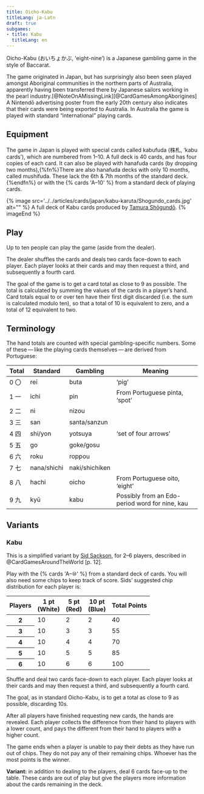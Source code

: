 ```yaml
---
title: Oicho-Kabu
titleLang: ja-Latn
draft: true
subgames:
- title: Kabu
  titleLang: en
---
```


<p class="lead"><span class="noun" lang="ja-Latn">Oicho-Kabu</span> (<span lang="ja">おいちょかぶ</span>,
‘eight-nine’) is a Japanese gambling game in the style of Baccarat.</p>

<!-- excerpt -->

The game originated in Japan, but has surprisingly also been seen played amongst
Aboriginal communities in the northern parts of Australia, apparently having
been transferred there by Japanese sailors working in the pearl
industry.[@NoteOnAMissingLink][@CardGamesAmongAborigines] A <span class="noun"
lang="ja-Latn">Nintendō</span> advertising poster from the early 20th century
also indicates that their cards were being exported to Australia. In Australia
the game is played with standard “international” playing cards.

## Equipment

The game in Japan is played with special cards called <span
lang="ja-Latn">kabufuda</span> (<span lang="ja">株札</span>, ‘<span
lang="ja-Latn">kabu</span> cards’), which are numbered from 1–10. A full deck is
40 cards, and has four copies of each card. It can also be played with <span
lang="ja-Latn">hanafuda</span> cards (by dropping two months),{%fn%}There are
also <span lang="ja-Latn">hanafuda</span> decks with only 10 months, called
<span lang="ja-Latn">mushifuda</span>. These lack the 6th &amp; 7th months of
the standard deck.{%endfn%} or with the {% cards 'A–10' %} from a standard deck
of playing cards.

{% image 
    src='../../articles/cards/japan/kabu-karuta/Shogundo_cards.jpg'
    alt="" %}
A full deck of <span class="noun" lang="ja-Latn">Kabu</span> cards produced by [<span class="noun" lang="ja-Latn">Tamura
Shōgundō</span>](/articles/cards/japan/hanafuda/traditional-manufacturers/#tamura-shogundo).
{% imageEnd %}

## Play

Up to ten people can play the game (aside from the dealer).

The dealer shuffles the cards and deals two cards face-down to each player. Each
player looks at their cards and may then request a third, and subsequently a
fourth card.

The goal of the game is to get a card total as close to 9 as possible. The total
is calculated by summing the values of the cards in a player’s hand. Card totals
equal to or over ten have their first digit discarded (i.e. the sum is calculated
modulo ten), so that a total of 10 is equivalent to zero, and a total of 12
equivalent to two.


## Terminology

The hand totals are counted with special gambling-specific numbers. Some of
these — like the playing cards themselves — are derived from Portuguese:

<table class="table">
<thead>
    <tr>
    <th>Total</th>
    <th>Standard</th>
    <th>Gambling</th>
    <th>Meaning</th>
    </tr>
</thead>
<tbody>
    <tr>
    <td>0 <span lang="ja">〇</span></td>
    <td><span lang="ja-Latn">rei</span></td>
    <td><span lang="ja-Latn">buta</span></td>
    <td>‘pig’</td>
    </tr>
    <tr>
    <td>1 <span lang="ja">一</span></td>
    <td><span lang="ja-Latn">ichi</span></td>
    <td><span lang="ja-Latn">pin</span></td>
    <td>From Portuguese <span lang="pt">pinta</span>, ‘spot’</td>
    </tr>
    <tr>
    <td>2 <span lang="ja">二</span></td>
    <td><span lang="ja-Latn">ni</span></td>
    <td><span lang="ja-Latn">nizou</span></td>
    <td />
    </tr>
    <tr>
    <td>3 <span lang="ja">三</span></td>
    <td><span lang="ja-Latn">san</span></td>
    <td><span lang="ja-Latn">santa/sanzun</span></td>
    <td />
    </tr>
    <tr>
    <td>4 <span lang="ja">四</span></td>
    <td><span lang="ja-Latn">shi/yon</span></td>
    <td><span lang="ja-Latn">yotsuya</span></td>
    <td>‘set of four arrows’</td>
    </tr>
    <tr>
    <td>5 <span lang="ja">五</span></td>
    <td><span lang="ja-Latn">go</span></td>
    <td><span lang="ja-Latn">goke/gosu</span></td>
    <td />
    </tr>
    <tr>
    <td>6 <span lang="ja">六</span></td>
    <td><span lang="ja-Latn">roku</span></td>
    <td><span lang="ja-Latn">roppou</span></td>
    <td />
    </tr>
    <tr>
    <td>7 <span lang="ja">七</span></td>
    <td><span lang="ja-Latn">nana/shichi</span></td>
    <td><span lang="ja-Latn">naki/shichiken</span></td>
    <td />
    </tr>
    <tr>
    <td>8 <span lang="ja">八</span></td>
    <td><span lang="ja-Latn">hachi</span></td>
    <td><span lang="ja-Latn">oicho</span></td>
    <td>From Portuguese <span lang="pt">oito</span>, ‘eight’</td>
    </tr>
    <tr>
    <td>9 <span lang="ja">九</span></td>
    <td><span lang="ja-Latn">kyū</span></td>
    <td><span lang="ja-Latn">kabu</span></td>
    <td>Possibly from an Edo-period word for nine, <span lang="ja-Latn">kau</span></td>
    </tr>
</tbody>
</table>

## Variants

### Kabu

This is a simplified variant by [Sid Sackson](/articles/people/sid-sackson/), for 2–6 players, described in
@CardGamesAroundTheWorld [p. 12].

Play with the {% cards 'A–⑩' %} from a standard deck of cards. You will also
need some chips to keep track of score. Sids’ suggested chip distribution for
each player is:

<table class="table numeric">
    <thead>
    <tr>
        <th>Players</th>
        <th>1 pt<br />(White)</th>
        <th>5 pt<br />(Red)</th>
        <th>10 pt<br />(Blue)</th>
        <th>Total Points</th>
    </tr>
    </thead>
    <tbody>
    <tr>
        <th scope="row" class="text-center">2</td>
        <td>10</td>
        <td>2</td>
        <td>2</td>
        <td>40</td>
    </tr>
    <tr>
        <th scope="row" class="text-center">3</th>
        <td>10</td>
        <td>3</td>
        <td>3</td>
        <td>55</td>
    </tr>
    <tr>
        <th scope="row" class="text-center">4</th>
        <td>10</td>
        <td>4</td>
        <td>4</td>
        <td>70</td>
    </tr>
    <tr>
        <th scope="row" class="text-center">5</th>
        <td>10</td>
        <td>5</td>
        <td>5</td>
        <td>85</td>
    </tr>
    <tr>
        <th scope="row" class="text-center">6</th>
        <td>10</td>
        <td>6</td>
        <td>6</td>
        <td>100</td>
    </tr>
    </tbody>
</table>

Shuffle and deal two cards face-down to each player. Each player looks at their
cards and may then request a third, and subsequently a fourth card.

The goal, as in standard <span class="noun" lang="ja-Latn">Oicho-Kabu</span>, is to get a
total as close to 9 as possible, discarding 10s.

After all players have finished requesting new cards, the hands are revealed.
Each player collects the difference from their hand to players with a lower
count, and pays the different from their hand to players with a higher count.

The game ends when a player is unable to pay their debts as they have run out of
chips. They do not pay any of their remaining chips. Whoever has the most points
is the winner.

**Variant:** in addition to dealing to the players, deal 6 cards
face-up to the table. These cards are out of play but give the players more
information about the cards remaining in the deck.
